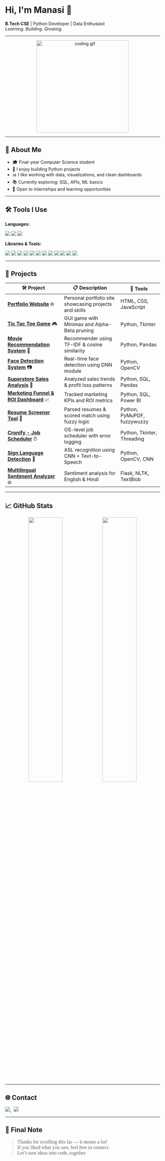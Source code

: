 # Hi, I'm Manasi 👋  
**B.Tech CSE** | Python Developer | Data Enthusiast  
_Learning. Building. Growing._

---

<p align="center">
  <img src="https://media.tenor.com/qJ5evVs-_uUAAAAC/coding.gif" width="300" alt="coding gif" />
</p>

---

## 🧠 About Me

- 🎓 Final-year Computer Science student  
- 🐍 I enjoy building Python projects  
- 📊 I like working with data, visualizations, and clean dashboards  
- 📚 Currently exploring: SQL, APIs, ML basics  
- 🤝 Open to internships and learning opportunities

---

## 🛠️ Tools I Use

**Languages:**  
<p align="left">
  <img src="https://img.shields.io/badge/Python-3776AB?style=flat&logo=python&logoColor=white"/>
  <img src="https://img.shields.io/badge/SQL-005C84?style=flat&logo=mysql&logoColor=white"/>
  <img src="https://img.shields.io/badge/HTML-E34F26?style=flat&logo=html5&logoColor=white"/>
</p>

**Libraries & Tools:**  
<p align="left">
  <img src="https://img.shields.io/badge/Pandas-150458?style=flat&logo=pandas&logoColor=white"/>
  <img src="https://img.shields.io/badge/Numpy-013243?style=flat&logo=numpy&logoColor=white"/>
  <img src="https://img.shields.io/badge/Seaborn-44B78B?style=flat&logo=python&logoColor=white"/>
  <img src="https://img.shields.io/badge/Matplotlib-11557C?style=flat&logo=python&logoColor=white"/>
  <img src="https://img.shields.io/badge/OpenCV-5C3EE8?style=flat&logo=opencv&logoColor=white"/>
  <img src="https://img.shields.io/badge/Tkinter-0C234B?style=flat&logo=python&logoColor=white"/>
  <img src="https://img.shields.io/badge/Flask-000000?style=flat&logo=flask&logoColor=white"/>
  <img src="https://img.shields.io/badge/TextBlob-FF9900?style=flat"/>
  <img src="https://img.shields.io/badge/Git-F05032?style=flat&logo=git&logoColor=white"/>
  <img src="https://img.shields.io/badge/GitHub-181717?style=flat&logo=github&logoColor=white"/>
  <img src="https://img.shields.io/badge/Power%20BI-F2C811?style=flat&logo=power-bi&logoColor=black"/>
  <img src="https://img.shields.io/badge/VS%20Code-007ACC?style=flat&logo=visual-studio-code&logoColor=white"/>
</p>

---

## 📌 Projects

| 🛠 Project | 📋 Description | 🧰 Tools |
|-----------|----------------|----------|
| **[Portfolio Website](https://heyitsmanasi-xo-041303.netlify.app/)** 🌐 | Personal portfolio site showcasing projects and skills | HTML, CSS, JavaScript |
| **[Tic Tac Toe Game](https://github.com/manasisuyal13/Codsoft/blob/main/task1.py)** 🎮 | GUI game with Minimax and Alpha-Beta pruning | Python, Tkinter |
| **[Movie Recommendation System](https://github.com/manasisuyal13/Codsoft/blob/main/task2.py)** 🎥 | Recommender using TF-IDF & cosine similarity | Python, Pandas |
| **[Face Detection System](https://github.com/manasisuyal13/Codsoft/blob/main/task3.py)** 📷 | Real-time face detection using DNN module | Python, OpenCV |
| **[Superstore Sales Analysis](https://github.com/manasisuyal13/superstore-sales-analysis)** 🛒 | Analyzed sales trends & profit loss patterns | Python, SQL, Pandas |
| **[Marketing Funnel & ROI Dashboard](https://github.com/manasisuyal13/marketing-funnel-roi-dashboard)** 📈 | Tracked marketing KPIs and ROI metrics | Python, SQL, Power BI |
| **[Resume Screener Tool](https://github.com/manasisuyal13/resume-screener)** 📄 | Parsed resumes & scored match using fuzzy logic | Python, PyMuPDF, fuzzywuzzy |
| **[Cronify - Job Scheduler](https://github.com/manasisuyal13/cronify-job-scheduler)** ⏰ | OS-level job scheduler with error logging | Python, Tkinter, Threading |
| **[Sign Language Detection](https://github.com/manasisuyal13/sign_language_detection)** 🤟 | ASL recognition using CNN + Text-to-Speech | Python, OpenCV, CNN |
| **[Multilingual Sentiment Analyzer](https://github.com/manasisuyal13/sentiment-analysis)** 🌐 | Sentiment analysis for English & Hindi | Flask, NLTK, TextBlob |

---

## 📈 GitHub Stats

<p align="center">
  <img src="https://github-readme-stats.vercel.app/api?username=manasisuyal13&show_icons=true&theme=tokyonight&hide_border=true" width="47%" />
  <img src="https://github-readme-stats.vercel.app/api/top-langs/?username=manasisuyal13&layout=compact&theme=tokyonight&hide_border=true" width="47%" />
</p>

---

## 🌐 Contact

<p align="left">
  <a href="mailto:manasisuyal2003@gmail.com" target="_blank">
    <img src="https://img.shields.io/badge/Gmail-Email%20Me-EA4335?style=for-the-badge&logo=gmail&logoColor=white&labelColor=ea4335" />
  </a>
  &nbsp;
  <a href="https://www.linkedin.com/in/manasi-suyal" target="_blank">
    <img src="https://img.shields.io/badge/LinkedIn-Connect-blue?style=for-the-badge&logo=linkedin&logoColor=white&labelColor=0A66C2" />
  </a>
</p>

---

## 🌸 Final Note

<blockquote>
  <p style="font-family: 'Georgia', serif; font-size: 16px;">
    Thanks for scrolling this far — it means a lot! 💖 <br>
    If you liked what you saw, feel free to connect. <br>
    Let’s turn ideas into code, together 🚀
  </p>
</blockquote>
